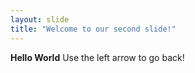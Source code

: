 ```yaml
---
layout: slide
title: "Welcome to our second slide!"
---
```

__Hello World__
Use the left arrow to go back!
